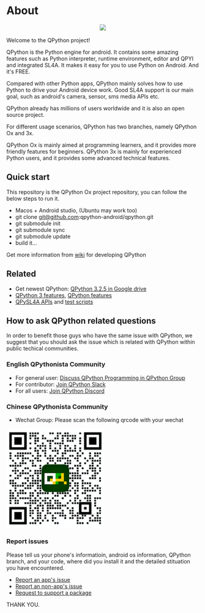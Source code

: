 # About


<p align="center"><a href="https://play.google.com/store/apps/details?id=org.qpython.qpy" target="_blank"><img src="https://lh3.googleusercontent.com/E2sU2Mca-geyscWogW2ZsQC3dY1Y46a3HU35NoHv0AIBvCgQn_ZRZ2MOeA5tg3YkWg=s360-rw"></a></p>

Welcome to the QPython project!

QPython is the Python engine for android. It contains some amazing features such as Python interpreter, runtime environment, editor and QPYI and integrated SL4A. It makes it easy for you to use Python on Android. And it's FREE.

Compared with other Python apps, QPython mainly solves how to use Python to drive your Android device work. Good SL4A support is our main goal, such as android's camera, sensor, sms media APIs etc.

QPython already has millions of users worldwide and it is also an open source project.

For different usage scenarios, QPython has two branches, namely QPython Ox and 3x.

QPython Ox is mainly aimed at programming learners, and it provides more friendly features for beginners.
QPython 3x is mainly for experienced Python users, and it provides some advanced technical features.

## Quick start

This repository is the QPython Ox project repository, you can follow the below steps to run it.

- Macos + Android studio, (Ubuntu may work too)
- git clone git@github.com:qpython-android/qpython.git
- git submodule init
- git submodule sync
- git submodule update
- build it...

Get more information from [wiki](https://github.com/qpython-android/qpython/wiki) for developing QPython

## Related 

- Get newest QPython: [QPython 3.2.5 in Google drive](https://drive.google.com/file/d/1guSK2K44teWznXmSyu1RLeD0QzDGpPnM/view?fbclid=IwAR1c0uF4YvBH7PiHiz1k5K3qEWxOkqXULKRYOFJJfXNsiuAJCtMkF-Kfp6M)
- [QPython 3 features](https://github.com/qpython-android/qpython.org/blob/master/qpython-docs/source/en/qpython_3x_featues.rst), [QPython features](https://github.com/qpython-android/qpython.org/blob/master/qpython-docs/source/en/qpython_ox_featues.rst)
- [QPySL4A APIs](https://github.com/qpython-android/qpysl4a/blob/master/doc/en/APIs.rst) and [test scripts](https://github.com/qpython-android/qpysl4a/issues/1)

## How to ask QPython related questions
In order to benefit those guys who have the same issue with QPython, we suggest that you should ask the issue which is related with QPython within public techical communities.


### English QPythonista Community

- For general user: [Discuss QPython Programming in QPython Group](https://www.facebook.com/groups/qpython/)
- For contributor: [Join QPython Slack](https://join.slack.com/t/qpython/shared_invite/zt-bsyw9868-nNJyJP_3IHABVtIk3BK5SA)
- For all users: [Join QPython Discord](https://discord.gg/hV2chuD)

### Chinese QPythonista Community

- Wechat Group: Please scan the following qrcode with your wechat
<img src="https://raw.githubusercontent.com/qpython-android/qpython/main/docs/qpyqrcode.png" width="256" /> 

### Report issues

Please tell us your phone's informatioin, android os information, QPython branch, and your code, where did you install it and the detailed stituation you have encountered.

- [Report an app's issue](https://github.com/qpython-android/qpython/issues)
- [Report an non-app's issue](https://github.com/qpython-android/qpython.org/issues)
- [Request to support a package](https://github.com/qpython-android/qpypi/issues)



THANK YOU.


